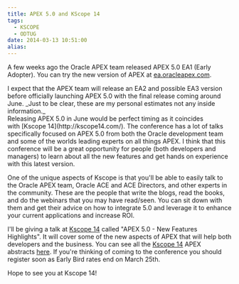 ```yaml
---
title: APEX 5.0 and KScope 14
tags:
  - KSCOPE
  - ODTUG
date: 2014-03-13 10:51:00
alias:
---
```


A few weeks ago the Oracle APEX team released APEX 5.0 EA1 (Early Adopter). You can try the new version of APEX at&nbsp;[ea.oracleapex.com](http://ea.oracleapex.com/).

<div><div style="margin: 0px;">I expect that the APEX team will release an EA2 and possible EA3 version before officially launching APEX 5.0 with the final release coming around June.&nbsp;_Just to be clear, these are my personal estimates not any inside information._</div></div>
Releasing APEX 5.0 in June would be perfect timing as it coincides with&nbsp;[Kscope 14](http://kscope14.com/). The conference has a lot of talks specifically focused on APEX 5.0 from both the Oracle development team and some of the worlds leading experts on all things APEX. I think that this conference will be a great opportunity for people (both developers and managers) to learn about all the new features and get hands on experience with this latest version.

One of the unique aspects of Kscope is that you'll be able to easily talk to the Oracle APEX team, Oracle ACE and ACE Directors, and other experts in the community. These are the people that write the blogs, read the books, and do the webinars that you may have read/seen. You can sit down with them and get their advice on how to integrate 5.0 and leverage it to enhance your current applications and increase ROI.

I'll be giving a talk at&nbsp;[Kscope 14](http://kscope14.com/)&nbsp;called "APEX 5.0 - New Features Highlights". It will cover some of the new aspects of APEX that will help both developers and the business. You can see all the&nbsp;[Kscope 14](http://kscope14.com/)&nbsp;APEX abstracts&nbsp;[here](http://kscope14.com/component/seminar/seminarslist?Itemid=57&amp;topicsid=3). If you're thinking of coming to the conference you should register soon as Early Bird rates end on March 25th.
<div>
</div><div>Hope to see you at Kscope 14!</div>